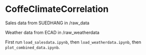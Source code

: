 # CoffeClimateCorrelation

Sales data from SUEDHANG in /raw_data 


Weather data from ECAD in /raw_weatherdata

First run ```load_salesdata.ipynb```, then ```load_weatherdata.ipynb```, then ```plot_combined_data.ipynb```.


 
